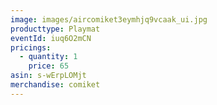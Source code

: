 ```yaml
---
image: images/aircomiket3eymhjq9vcaak_ui.jpg
producttype: Playmat
eventId: iuq6O2mCN
pricings:
  - quantity: 1
    price: 65
asin: s-wErpLOMjt
merchandise: comiket
---
```

